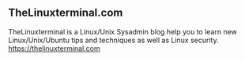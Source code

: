 ## TheLinuxterminal.com
TheLinuxterminal is a Linux/Unix Sysadmin blog help you to learn new Linux/Unix/Ubuntu tips and techniques as well as Linux security.
https://thelinuxterminal.com
